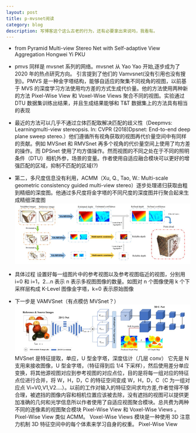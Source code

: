 ```yaml
---
layout: post
title: p-mvsnet阅读
category: blog
description: 写博客这个这么古老的行为，还有必要拿出来说吗，我看有。
---
```


- from Pyramid Multi-view Stereo Net with Self-adaptive View Aggregation Hongwei Yi PKU

- pmvs 同样是 mvsnet 系列的网络。mvsnet 从 Yao Yao 开始,逐步成为了 2020 年的热点研究方向。
  引言提到了他们的 Vamvsnet(没有引用也没有搜到)。PMVS 是一种金字塔结构，能够自适应的聚集不同视角的视图，以前基于 MVS 的深度学习方法使用均方差的方式生成代价量。他的方法使用两种新的方法 Pixel-Wise View 和 Voxel-Wise Views 聚合不同的视图。实验通过 DTU 数据集训练出结果，并且生成结果能够和 T&T 数据集上的方法具有相当的表现

- 最近的方法可以几乎不通过立体匹配取解决匹配的歧义性（Deepmvs: Learningmulti-view stereopsis. In: CVPR (2018)Dpsnet: End-to-end deep plane sweep stereo.）他们遵循所有视角获取的视图再代价量空间中有同样的贡献。例如 MVSnet 和 RMVSnet 再多个视角的代价量空间上使用了均方差的操作。而 DPSnet 使用了均方值操作。然而视图的不同之处在于不同的照明条件（DTU）相机外参，场景的变量。作者使用自适应融合模块可以更好的增强匹配的区域，抑制不匹配的区域(?)
- 第二，多尺度信息没有利用，ACMM（Xu, Q., Tao, W.: Multi-scale geometric consistency guided multi-view stereo）逐步处理递归获取由粗到精细的深度图。他通过多尺度将金字塔的不同尺度的深度图并行聚合起来生成精细深度图
  ![image](\images\githubpages\2021-03-27200422.jpg)
- 具体过程
  设置好每一组图片中的参考视图以及参考视图临近的视图，分别用 i=0 和 i=1，2...n 表示 n 表示多视图图像的数量。如图对 n 个图像使用 k 个下采样层构成 K-Level 图像金字塔，k=0 表示原始图像
- 下一步是 VAMVSnet（有点模仿 MVSnet？）
  ![image](\images\githubpages\2021-03-27202640.jpg)
  MVSnet 是特征提取，单应，U 型金字塔，深度估计（几层 conv）
  它先是 N 支用来接收图像，U 型金字塔，（特征得到后 1/4 下采样），然后使用差分单应变换，将其他源视图对应到参考视图的对应点位，目的是将每一组对应的特征点位进行合并，将 W，H，D，C 的特征空间变成 W，H，D，C（C 为一组对应点 Vi=V0,V1,V2....）。以前的工作对输入的特征空间求均方差,作者觉得不够合理，被遮挡的图像内容和相机位置应该被去除，没有遮挡的视图可以提供更加准确的几何和光学信息所以作者使用了自适应视图聚合模块。总共费为两种不同的逐像素的视图聚合模块 Pixel-Wise View 和 Voxel-Wise Views 。Pixel-Wise View 类似 ACMM。 Voxel-Wise Views 模块是一种使用 3D 注意力机制 3D 特征空间中的每个体素来学习自身的权重。
  Pixel-Wise View
